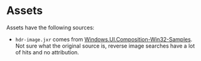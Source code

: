 # Assets
Assets have the following sources:

  * `hdr-image.jxr` comes from [Windows.UI.Composition-Win32-Samples](https://github.com/microsoft/Windows.UI.Composition-Win32-Samples). Not sure what the original source is, reverse image searches have a lot of hits and no attribution.
